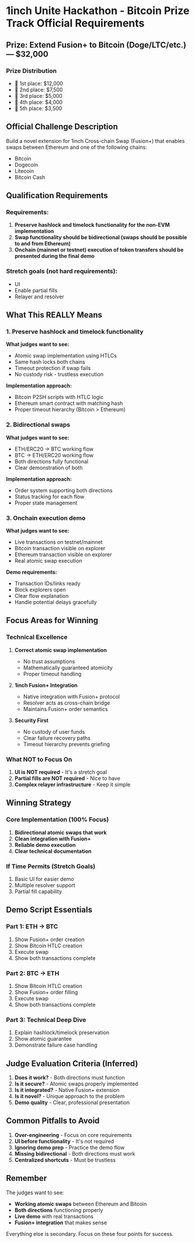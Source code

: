 # 1inch Unite Hackathon - Bitcoin Prize Track Official Requirements

## Prize: Extend Fusion+ to Bitcoin (Doge/LTC/etc.) — $32,000

### Prize Distribution
- 🥇 1st place: $12,000
- 🥈 2nd place: $7,500
- 🥉 3rd place: $5,000
- 🏅 4th place: $4,000
- 🏅 5th place: $3,500

## Official Challenge Description

Build a novel extension for 1inch Cross-chain Swap (Fusion+) that enables swaps between Ethereum and one of the following chains:
- Bitcoin
- Dogecoin
- Litecoin
- Bitcoin Cash

## Qualification Requirements

### Requirements:
1. **Preserve hashlock and timelock functionality for the non-EVM implementation**
2. **Swap functionality should be bidirectional (swaps should be possible to and from Ethereum)**
3. **Onchain (mainnet or testnet) execution of token transfers should be presented during the final demo**

### Stretch goals (not hard requirements):
- UI
- Enable partial fills
- Relayer and resolver

## What This REALLY Means

### 1. Preserve hashlock and timelock functionality
**What judges want to see:**
- Atomic swap implementation using HTLCs
- Same hash locks both chains
- Timeout protection if swap fails
- No custody risk - trustless execution

**Implementation approach:**
- Bitcoin P2SH scripts with HTLC logic
- Ethereum smart contract with matching hash
- Proper timeout hierarchy (Bitcoin > Ethereum)

### 2. Bidirectional swaps
**What judges want to see:**
- ETH/ERC20 → BTC working flow
- BTC → ETH/ERC20 working flow
- Both directions fully functional
- Clear demonstration of both

**Implementation approach:**
- Order system supporting both directions
- Status tracking for each flow
- Proper state management

### 3. Onchain execution demo
**What judges want to see:**
- Live transactions on testnet/mainnet
- Bitcoin transaction visible on explorer
- Ethereum transaction visible on explorer
- Real atomic swap execution

**Demo requirements:**
- Transaction IDs/links ready
- Block explorers open
- Clear flow explanation
- Handle potential delays gracefully

## Focus Areas for Winning

### Technical Excellence
1. **Correct atomic swap implementation**
   - No trust assumptions
   - Mathematically guaranteed atomicity
   - Proper timeout handling

2. **1inch Fusion+ Integration**
   - Native integration with Fusion+ protocol
   - Resolver acts as cross-chain bridge
   - Maintains Fusion+ order semantics

3. **Security First**
   - No custody of user funds
   - Clear failure recovery paths
   - Timeout hierarchy prevents griefing

### What NOT to Focus On

1. **UI is NOT required** - It's a stretch goal
2. **Partial fills are NOT required** - Nice to have
3. **Complex relayer infrastructure** - Keep it simple

## Winning Strategy

### Core Implementation (100% Focus)
1. **Bidirectional atomic swaps that work**
2. **Clean integration with Fusion+**
3. **Reliable demo execution**
4. **Clear technical documentation**

### If Time Permits (Stretch Goals)
1. Basic UI for easier demo
2. Multiple resolver support
3. Partial fill capability

## Demo Script Essentials

### Part 1: ETH → BTC
1. Show Fusion+ order creation
2. Show Bitcoin HTLC creation
3. Execute swap
4. Show both transactions complete

### Part 2: BTC → ETH
1. Show Bitcoin HTLC creation
2. Show Fusion+ order filling
3. Execute swap
4. Show both transactions complete

### Part 3: Technical Deep Dive
1. Explain hashlock/timelock preservation
2. Show atomic guarantee
3. Demonstrate failure case handling

## Judge Evaluation Criteria (Inferred)

1. **Does it work?** - Both directions must function
2. **Is it secure?** - Atomic swaps properly implemented
3. **Is it integrated?** - Native Fusion+ extension
4. **Is it novel?** - Unique approach to the problem
5. **Demo quality** - Clear, professional presentation

## Common Pitfalls to Avoid

1. **Over-engineering** - Focus on core requirements
2. **UI before functionality** - It's not required
3. **Ignoring demo prep** - Practice the demo flow
4. **Missing bidirectional** - Both directions must work
5. **Centralized shortcuts** - Must be trustless

## Remember

The judges want to see:
- **Working atomic swaps** between Ethereum and Bitcoin
- **Both directions** functioning properly
- **Live demo** with real transactions
- **Fusion+ integration** that makes sense

Everything else is secondary. Focus on these four points for success.